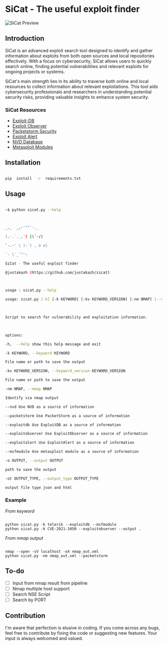 
# SiCat - The useful exploit finder

![SiCat Preview](vendor/preview.png)
  

## Introduction

SiCat is an advanced exploit search tool designed to identify and gather information about exploits from both open sources and local repositories effectively. With a focus on cybersecurity, SiCat allows users to quickly search online, finding potential vulnerabilities and relevant exploits for ongoing projects or systems.

  

SiCat's main strength lies in its ability to traverse both online and local resources to collect information about relevant exploitations. This tool aids cybersecurity professionals and researchers in understanding potential security risks, providing valuable insights to enhance system security.

  

### SiCat Resources

 - [Exploit-DB](https://www.exploit-db.com/)
 - [Exploit Observer](https://exploit.observer)
 - [Packetstorm Security](https://packetstormsecurity.com/)
 - [Exploit Alert](https://www.exploitalert.com/)
 - [NVD Database](https://nvd.nist.gov/)
 - [Metasploit Modules](https://github.com/rapid7/metasploit-framework/tree/master/modules)


## Installation

``` bash

pip  install  -r  requirements.txt

```

  

## Usage

```bash

~$ python sicat.py --help

  

_._  _,-'""`-._

(,-.`._,'( |\`-/|

`-.-' \ )-`( , o o)

`- \`_`"'-

SiCat - The useful exploit finder

@justakazh (https://github.com/justakazh/sicat)

  

usage : sicat.py --help

usage: sicat.py [-h] [-k KEYWORD] [-kv KEYWORD_VERSION] [-nm NMAP] [--nvd] [--packetstorm] [--exploitdb] [--exploitalert] [--msfmodule] [-o OUTPUT] [-ot OUTPUT_TYPE]

  

Script to search for vulnerability and exploitation information.

  

options:

-h,  --help show this help message and exit

-k KEYWORD, --keyword KEYWORD

File name or path to save the output

-kv KEYWORD_VERSION, --keyword_version KEYWORD_VERSION

File name or path to save the output

-nm NMAP, --nmap NMAP

Identify via nmap output

--nvd Use NVD as a source of information

--packetstorm Use PacketStorm as a source of information

--exploitdb Use ExploitDB as a source of information

--exploitobserver Use ExploitObserver as a source of information

--exploitalert Use ExploitAlert as a source of information

--msfmodule Use metasploit module as a source of information

-o OUTPUT, --output OUTPUT

path to save the output

-ot OUTPUT_TYPE, --output_type OUTPUT_TYPE

output file type json and html

```

### Example

  

*From keyword*

```

python sicat.py -k telerik --exploitdb --msfmodule
python sicat.py -k CVE-2021-3450 --exploitobserver --output .

```

  

*From nmap output*

```

nmap --open -sV localhost -oX nmap_out.xml
python sicat.py -nm nmap_out.xml --packetstorm

```

## To-do
- [ ] Input from nmap result from pipeline
- [ ] Nmap multiple host support
- [ ] Search NSE Script
- [ ] Search by PORT

## Contribution

I'm aware that perfection is elusive in coding. If you come across any bugs, feel free to contribute by fixing the code or suggesting new features. Your input is always welcomed and valued.
